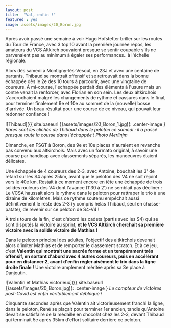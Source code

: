 ```yaml
---
layout: post
title:  "Val, enfin !"
featured : yes
image: assets/images/20_Boron.jpg
---
```



Après avoir passé une semaine à voir Hugo Hofstetter briller sur les routes du Tour de France, avec 3 top 10 avant la première journée repos, les amateurs du VCS Altkirch pouvaient presque se sentir coupable s'ils ne parvenaient pas au minimum à égaler ses performances.. à l'échelle régionale.

Alors dès samedi à Montigny-lès-Vesoul, en 23J et avec une centaine de partants, Thibaud se montrait offensif et se retrouvait dans la bonne échappée dès le 2e des 10 tours à parcourir, avec une vingtaine de coureurs. À mi-course, l'echappée perdait des éléments à l'usure mais un contre venait la renforcer, avec Florian en son sein.
Les deux altkirchois s'accrochaient malgré les changements de rythme et cassures dans le final, pour terminer finalement 9e et 10e au sommet de la (nouvelle) bosse d'arrivée. Un beau résultat pour une course de ce niveau, qui pouvait leur redonner confiance !

![Thibaud]({{ site.baseurl }}assets/images/20_Boron_1.jpg){: .center-image }
_Rares sont les clichés de Thibaud dans le peloton ce samedi : il a passé presque toute la course dans l'échappée ! Photo Merlinjm_


Dimanche, en FSGT à Boron, des 9e et 10e places n'auraient en revanche pas convenu aux altkirchois. Mais avec un formato original, à savoir une course par handicap avec classements séparés, les manoeuvres étaient délicates. 

Une échappée de 4 coureurs des 2-3, avec Antoine, bouchait les 3' de retard sur les S4 après 25km, avant que le peloton des V4 ne soit rejoint vers le 40e km. Restait à ce moment encore en tête une échappée de trois solides rouleurs des V4 dont l'avance (1'30 à 2') ne semblait pas décliner : Le VCSA haussait alors le rythme dans le peloton pour rattraper le trio à une dizaine de kilomètres. Mais ce rythme soutenu empêchait aussi définitivement le reste des 2-3 (y compris hélas Thibaud, seul en chasse-patate), de revenir sur ce peloton de S4-V4 !

À trois tours de la fin, c'est d'abord les cadets (partis avec les S4) qui se sont disputés la victoire au sprint, **et le VCS Altkirch cherchait sa première victoire avec la solide victoire de Mathias !**


Dans le peloton principal des adultes, l'objectif des altkirchois devenait alors d'imiter Mathias et de remporter le classement scratch. Et à ce jeu, c'est **Valentin qui montrait une sacrée forme et un tempérament très offensif, en sortant d'abord avec 4 autres coureurs, puis en accélérant pour en distancer 2, avant d'enfin régler aisément le trio dans la ligne droite finale !** Une victoire amplement méritée après sa 3e place à Danjoutin.

![Valentin et Mathias victorieux]({{ site.baseurl }}assets/images/20_Boron.jpg){: .center-image }
_Le compteur de victoires post-Covid est enfin véritablement débloqué !_

Cinquante secondes après que Valentin ait victorieusement franchi la ligne, dans le peloton, René se plaçait pour terminer 1er ancien, tandis qu'Antoine devait se satisfaire de la médaille en chocolat chez les 2-3, devant Thibaud qui terminait 5e après 35km d'effort solitaire derrière ce peloton.




